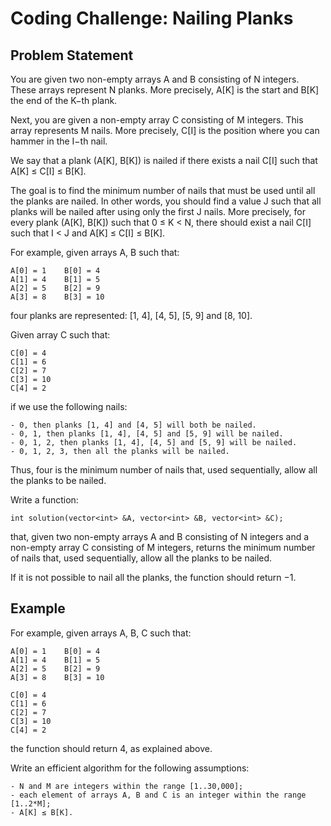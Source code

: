 # Coding Challenge: Nailing Planks

## Problem Statement
You are given two non-empty arrays A and B consisting of N integers. These arrays represent N planks. More precisely, A[K] is the start and B[K] the end of the K−th plank.

Next, you are given a non-empty array C consisting of M integers. This array represents M nails. More precisely, C[I] is the position where you can hammer in the I−th nail.

We say that a plank (A[K], B[K]) is nailed if there exists a nail C[I] such that A[K] ≤ C[I] ≤ B[K].

The goal is to find the minimum number of nails that must be used until all the planks are nailed. In other words, you should find a value J such that all planks will be nailed after using only the first J nails. More precisely, for every plank (A[K], B[K]) such that 0 ≤ K < N, there should exist a nail C[I] such that I < J and A[K] ≤ C[I] ≤ B[K].

For example, given arrays A, B such that:

    A[0] = 1    B[0] = 4
    A[1] = 4    B[1] = 5
    A[2] = 5    B[2] = 9
    A[3] = 8    B[3] = 10

four planks are represented: [1, 4], [4, 5], [5, 9] and [8, 10].

Given array C such that:

    C[0] = 4
    C[1] = 6
    C[2] = 7
    C[3] = 10
    C[4] = 2

if we use the following nails:

    - 0, then planks [1, 4] and [4, 5] will both be nailed.
    - 0, 1, then planks [1, 4], [4, 5] and [5, 9] will be nailed.
    - 0, 1, 2, then planks [1, 4], [4, 5] and [5, 9] will be nailed.
    - 0, 1, 2, 3, then all the planks will be nailed.

Thus, four is the minimum number of nails that, used sequentially, allow all the planks to be nailed.

Write a function:

    int solution(vector<int> &A, vector<int> &B, vector<int> &C);

that, given two non-empty arrays A and B consisting of N integers and a non-empty array C consisting of M integers, returns the minimum number of nails that, used sequentially, allow all the planks to be nailed.

If it is not possible to nail all the planks, the function should return −1.

## Example

For example, given arrays A, B, C such that:

    A[0] = 1    B[0] = 4
    A[1] = 4    B[1] = 5
    A[2] = 5    B[2] = 9
    A[3] = 8    B[3] = 10

    C[0] = 4
    C[1] = 6
    C[2] = 7
    C[3] = 10
    C[4] = 2

the function should return 4, as explained above.

Write an efficient algorithm for the following assumptions:

    - N and M are integers within the range [1..30,000];
    - each element of arrays A, B and C is an integer within the range [1..2*M];
    - A[K] ≤ B[K].


